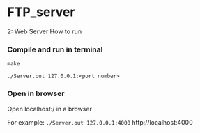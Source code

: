 # FTP_server




2: Web Server
How to run
### Compile and run in terminal
```make```

```./Server.out 127.0.0.1:<port number>```

### Open in browser
Open localhost:<port number>/ in a browser

For example:
  ```./Server.out 127.0.0.1:4000```
   http://localhost:4000
